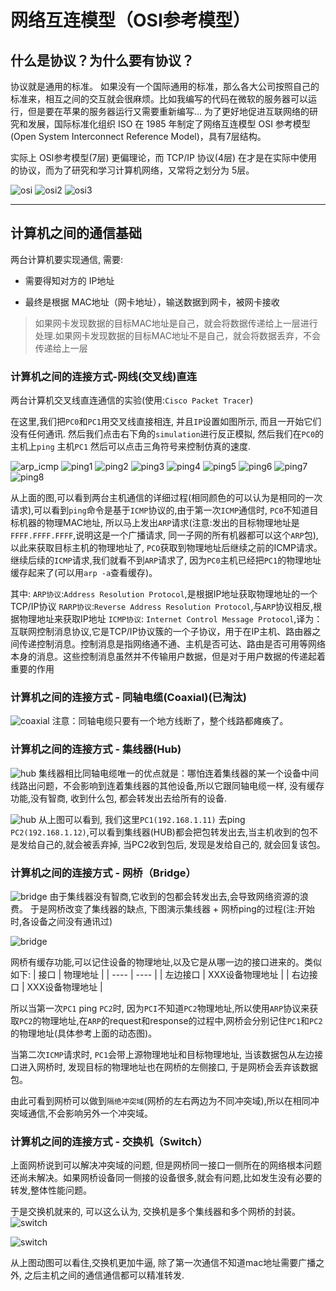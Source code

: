 # 网络互连模型（OSI参考模型）

## 什么是协议？为什么要有协议？

协议就是通用的标准。
如果没有一个国际通用的标准，那么各大公司按照自己的标准来，相互之间的交互就会很麻烦。比如我编写的代码在微软的服务器可以运行，但是要在苹果的服务器运行又需要重新编写…
为了更好地促进互联网络的研究和发展，国际标准化组织 ISO 在 1985 年制定了网络互连模型 OSI 参考模型(Open System Interconnect Reference Model)，具有7层结构。

实际上 OSI参考模型(7层) 更偏理论，而 TCP/IP 协议(4层) 在才是在实际中使用的协议，而为了研究和学习计算机网络，又常将之划分为 5层。

![osi](./static/osi.png)
![osi2](./static/osi2.png)
![osi3](./static/osi3.png)

---

## 计算机之间的通信基础
两台计算机要实现通信, 需要:
- 需要得知对方的 IP地址

- 最终是根据 MAC地址（网卡地址），输送数据到网卡，被网卡接收
> 如果网卡发现数据的目标MAC地址是自己，就会将数据传递给上一层进行处理.如果网卡发现数据的目标MAC地址不是自己，就会将数据丢弃，不会传递给上一层

### 计算机之间的连接方式-网线(交叉线)直连

两台计算机交叉线直连通信的实验(使用:`Cisco Packet Tracer`)

在这里,我们把`PC0`和`PC1`用交叉线直接相连, 并且`IP`设置如图所示, 而且一开始它们没有任何通讯. 然后我们点击右下角的`simulation`进行反正模拟, 然后我们在`PC0`的主机上`ping` 主机`PC1`
然后可以点击三角符号来控制仿真的速度.

![arp_icmp](./static/arp_icmp.png) 
![ping1](./static/ping1.png)
![ping2](./static/ping2.png)
![ping3](./static/ping3.png)
![ping4](./static/ping4.png)
![ping5](./static/ping5.png)
![ping6](./static/ping6.png)
![ping7](./static/ping7.png)
![ping8](./static/ping8.png)

从上面的图,可以看到两台主机通信的详细过程(相同颜色的可以认为是相同的一次请求),可以看到`ping`命令是基于`ICMP`协议的,由于第一次`ICMP`通信时, `PC0`不知道目标机器的物理MAC地址, 所以马上发出`ARP`请求(注意:发出的目标物理地址是`FFFF.FFFF.FFFF`,说明这是一个广播请求, 同一子网的所有机器都可以这个`ARP`包),以此来获取目标主机的物理地址了, `PCO`获取到物理地址后继续之前的ICMP请求。继续后续的`ICMP`请求,我们就看不到`ARP`请求了, 因为`PC0`主机已经把`PC1`的物理地址缓存起来了(可以用`arp -a`查看缓存)。

其中:
`ARP协议`:`Address Resolution Protocol`,是根据IP地址获取物理地址的一个TCP/IP协议
`RARP协议`:`Reverse Address Resolution Protocol`,与`ARP`协议相反,根据物理地址来获取IP地址
`ICMP协议`: `Internet Control Message Protocol`,译为：互联网控制消息协议,它是TCP/IP协议簇的一个子协议，用于在IP主机、路由器之间传递控制消息。控制消息是指网络通不通、主机是否可达、路由是否可用等网络本身的消息。这些控制消息虽然并不传输用户数据，但是对于用户数据的传递起着重要的作用

### 计算机之间的连接方式 - 同轴电缆(Coaxial)(已淘汰)
![coaxial](./static/coaxial.png)
注意：同轴电缆只要有一个地方线断了，整个线路都瘫痪了。


### 计算机之间的连接方式 - 集线器(Hub)
![hub](./static/hub.png)
集线器相比同轴电缆唯一的优点就是：哪怕连着集线器的某一个设备中间线路出问题，不会影响到连着集线器的其他设备,所以它跟同轴电缆一样, 没有缓存功能,没有智商, 收到什么包, 都会转发出去给所有的设备.

![hub](./static/hub-ping.gif)
从上图可以看到, 我们这里`PC1(192.168.1.11)` 去ping `PC2(192.168.1.12)`,可以看到集线器(HUB)都会把包转发出去,当主机收到的包不是发给自己的,就会被丢弃掉, 当PC2收到包后, 发现是发给自己的, 就会回复该包。

### 计算机之间的连接方式 - 网桥（Bridge）
![bridge](./static/bridge.png)
由于集线器没有智商,它收到的包都会转发出去,会导致网络资源的浪费。
于是网桥改变了集线器的缺点, 下图演示集线器 + 网桥ping的过程(注:开始时,各设备之间没有通讯过)

![bridge](./static/bridge-ping.gif)

网桥有缓存功能,可以记住设备的物理地址,以及它是从哪一边的接口进来的。类似如下:
|  接口   | 物理地址  |
|  ----  | ----  |
| 左边接口  | XXX设备物理地址 |
| 右边接口  | XXX设备物理地址 |

所以当第一次`PC1` ping `PC2`时, 因为`PCI`不知道`PC2`物理地址,所以使用`ARP`协议来获取`PC2`的物理地址,在`ARP`的request和response的过程中,网桥会分别记住`PC1`和`PC2`的物理地址(具体参考上面的动态图)。

当第二次`ICMP`请求时, `PC1`会带上源物理地址和目标物理地址, 当该数据包从左边接口进入网桥时, 发现目标的物理地址也在网桥的左侧接口, 于是网桥会丢弃该数据包。

由此可看到网桥可以做到`隔绝冲突域`(网桥的左右两边为不同冲突域),所以在相同冲突域通信,不会影响另外一个冲突域。


### 计算机之间的连接方式 - 交换机（Switch）

上面网桥说到可以解决冲突域的问题, 但是网桥同一接口一侧所在的网络根本问题还尚未解决。如果网桥设备同一侧接的设备很多,就会有问题,比如发生没有必要的转发,整体性能问题。

于是交换机就来的, 可以这么认为, 交换机是多个集线器和多个网桥的封装。
![switch](./static/switch.png)

![switch](./static/switch-ping.gif)


从上图动图可以看住,交换机更加牛逼, 除了第一次通信不知道mac地址需要广播之外, 之后主机之间的通信通信都可以精准转发.





